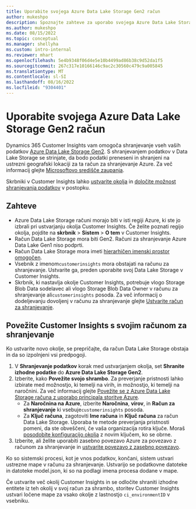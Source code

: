 ```yaml
---
title: Uporabite svojega Azure Data Lake Storage Gen2 račun
author: mukeshpo
description: Spoznajte zahteve za uporabo svojega Azure Data Lake Storage račun za shranjevanje podatkov Customer Insights.
ms.author: mukeshpo
ms.date: 08/15/2022
ms.topic: conceptual
ms.manager: shellyha
ms.custom: intro-internal
ms.reviewer: mhart
ms.openlocfilehash: 5e4b9348f06d4e5e10b4499ad86b38c9d52da1f5
ms.sourcegitcommit: 267c317e10166146c9ac2c30560c479c9a005845
ms.translationtype: MT
ms.contentlocale: sl-SI
ms.lasthandoff: 08/16/2022
ms.locfileid: "9304401"
---
```

# <a name="use-your-own-azure-data-lake-storage-gen2-account"></a>Uporabite svojega Azure Data Lake Storage Gen2 račun

Dynamics 365 Customer Insights vam omogoča shranjevanje vseh vaših podatkov [Azure Data Lake Storage Gen2](/azure/storage/blobs/data-lake-storage-introduction). S shranjevanjem podatkov v Data Lake Storage se strinjate, da bodo podatki preneseni in shranjeni na ustrezni geografski lokaciji za ta račun za shranjevanje Azure. Za več informacij glejte [Microsoftovo središče zaupanja](https://www.microsoft.com/trust-center).

Skrbniki v Customer Insights lahko [ustvarite okolja](create-environment.md) in [določite možnost shranjevanja podatkov](create-environment.md#step-2-configure-data-storage) v postopku.

## <a name="prerequisites"></a>Zahteve

- Azure Data Lake Storage računi morajo biti v isti regiji Azure, ki ste jo izbrali pri ustvarjanju okolja Customer Insights. Če želite poznati regijo okolja, pojdite na **skrbnik** > **Sistem** > **O tem** v Customer Insights.
- Račun Data Lake Storage mora biti Gen2. Računi za shranjevanje Azure Data Lake Gen1 niso podprti.
- Račun Data Lake Storage mora imeti [hierarhičen imenski prostor omogočen](/azure/storage/blobs/data-lake-storage-namespace).
- Vsebnik z imenom`customerinsights` mora obstajati na računu za shranjevanje. Ustvarite ga, preden uporabite svoj Data Lake Storage v Customer Insights.
- Skrbnik, ki nastavlja okolje Customer Insights, potrebuje vlogo Storage Blob Data sodelavec ali vlogo Storage Blob Data Owner v računu za shranjevanje ali`customerinsights` posoda. Za več informacij o dodeljevanju dovoljenj v računu za shranjevanje glejte [Ustvarite račun za shranjevanje](/azure/storage/common/storage-account-create?toc=%2Fazure%2Fstorage%2Fblobs%2Ftoc.json&tabs=azure-portal).

## <a name="connect-customer-insights-with-your-storage-account"></a>Povežite Customer Insights s svojim računom za shranjevanje

Ko ustvarite novo okolje, se prepričajte, da račun Data Lake Storage obstaja in da so izpolnjeni vsi predpogoji.

1. V **Shranjevanje podatkov** korak med ustvarjanjem okolja, set **Shranite izhodne podatke** do **Azure Data Lake Storage Gen2**.
1. Izberite, kako **Povežite svojo shrambo**. Za preverjanje pristnosti lahko izbirate med možnostjo, ki temelji na virih, in možnostjo, ki temelji na naročnini. Za več informacij glejte [Povežite se z Azure Data Lake Storage računa z uporabo principala storitve Azure](connect-service-principal.md).
   - Za **Naročnina na Azure**, izberite **Naročnina**, **virov**, in **Račun za shranjevanje** ki vsebuje`customerinsights` posoda.
   - Za **Ključ računa**, zagotoviti **Ime računa** in **Ključ računa** za račun Data Lake Storage. Uporaba te metode preverjanja pristnosti pomeni, da ste obveščeni, če vaša organizacija rotira ključe. Moraš [posodobite konfiguracijo okolja](manage-environments.md#edit-an-existing-environment) z novim ključem, ko se obrne.
1. Izberite, ali želite uporabiti zasebno povezavo Azure za povezavo z računom za shranjevanje in [ustvarite povezavo z zasebno povezavo](security-overview.md#set-up-an-azure-private-link).

Ko so sistemski procesi, kot je vnos podatkov, končani, sistem ustvari ustrezne mape v računu za shranjevanje. Ustvarijo se podatkovne datoteke in datoteke model.json, ki so na podlagi imena procesa dodane v mape.

Če ustvarite več okolij Customer Insights in se odločite shraniti izhodne entitete iz teh okolij v svoj račun za shrambo, storitev Customer Insights ustvari ločene mape za vsako okolje z lastnostjo `ci_environmentID` v vsebniku.
